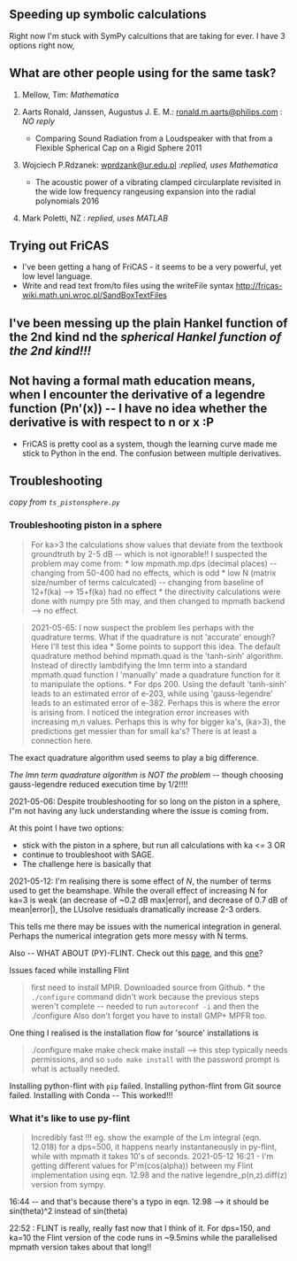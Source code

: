 ## Speeding up symbolic calculations

Right now I'm stuck with SymPy calcultions that are taking for ever. 
I have 3 options right now, 

## What are other people using for the same task?


1. Mellow, Tim: *Mathematica*

1. Aarts Ronald, Janssen, Augustus J. E. M.: ronald.m.aarts@philips.com : *NO reply*
    * Comparing Sound Radiation from a Loudspeaker with that from a Flexible Spherical Cap on a Rigid Sphere 2011

1. Wojciech P.Rdzanek: wprdzank@ur.edu.pl :*replied, uses Mathematica*
    * The acoustic power of a vibrating clamped circularplate revisited in the wide low frequency rangeusing expansion into the radial polynomials 2016
1. Mark Poletti, NZ : *replied, uses MATLAB*


## Trying out FriCAS

* I've been getting a hang of FriCAS - it seems to be a very powerful, yet low level language. 
* Write and read text from/to files using the writeFile syntax http://fricas-wiki.math.uni.wroc.pl/SandBoxTextFiles

## I've been messing up the plain Hankel function of the 2nd kind nd the *spherical Hankel function of the 2nd kind!!!*
## Not having a formal math education means, when I encounter the derivative of a legendre function (Pn'(x)) -- I have no idea whether the derivative is with respect to n or x :P

* FriCAS is pretty cool as a system, though the learning curve made me stick to Python in the end. The confusion between multiple derivatives. 


## Troubleshooting 

*copy from ```ts_pistonsphere.py```*
### Troubleshooting piston in a sphere

> For ka>3 the calculations show values that deviate from the 
textbook groundtruth by 2-5 dB -- which is not ignorable!!
> I suspected the problem may come from:
    * low mpmath.mp.dps (decimal places) -- changing from 50-400 had no
    effects, which is odd
    * low N (matrix size/number of terms calculcated) -- changing from 
    baseline of 12+f(ka) --> 15+f(ka) had no effect
    * the directivity calculations were done with numpy pre 5th may, 
    and then changed to mpmath backend --> no effect. 

> 2021-05-65: I now suspect the problem lies perhaps with the quadrature 
terms. What if the quadrature is not 'accurate' enough? Here I'll test this idea
    * Some points to support this idea. The default quadrature method behind
    mpmath.quad is the 'tanh-sinh' algorithm. Instead of directly lambdifying 
    the Imn term into a standard mpmath.quad function I 'manually' made a 
    quadrature function for it to manipulate the options. 
    * For dps 200. Using the default 'tanh-sinh' leads to an estimated error 
    of e-203, while using 'gauss-legendre' leads to an estimated error of e-382. 
    Perhaps this is where the error is arising from. I noticed the integration 
    error increases with increasing m,n values. Perhaps this is why for bigger ka's, 
    (ka>3), the predictions get messier than for small ka's? There is at least 
    a connection here. 

The exact quadrature algorithm used seems to play a big difference. 

*The Imn term quadrature algorithm is NOT the problem* -- though choosing gauss-legendre
reduced execution time by 1/2!!!!

2021-05-06: Despite troubleshooting for so long on the piston in a sphere, I"m not having any luck understanding where the issue is coming from. 

At this point I have two options:
* stick with the piston in a sphere, but run all calculations with ka <= 3 
OR
* continue to troubleshoot with SAGE. 
* The challenge here is basically that 


2021-05-12:
I'm realising there is some effect of *N*, the number of terms used to get the beamshape. 
While the overall effect of increasing N for ka=3 is weak (an decrease of ~0.2 dB max|error|,
and decrease of 0.7 dB of mean|error|), the LUsolve residuals dramatically increase 2-3 orders. 

This tells me there may be issues with the numerical integration in general. Perhaps the numerical integration gets more messy with N terms.


Also -- WHAT ABOUT (PY)-FLINT. Check out  this [page](https://fredrikj.net/blog/2018/11/announcing-python-flint-0-2/), and this [one](https://fredrikj.net/python-flint/index.html)?


Issues faced while installing Flint
> first need to install MPIR. Downloaded source from Github.
    * the ```./configure``` command didn't work because the previous steps weren't complete -- needed to run ```autoreconf -i``` and then the ./configure 
> Also don't forget you have to install GMP+ MPFR too. 

One thing I realised is the installation flow for 'source' installations is 
> ./configure
> make 
> make check 
> make install --> this step typically needs permissions, and so `sudo make install` with 
the password prompt is what is actually needed. 

Installing python-flint with ```pip``` failed. Installing python-flint from Git source failed. Installing with Conda -- This worked!!! 

### What it's like to use py-flint

> Incredibly fast !!! eg. show the example of the Lm integral (eqn. 12.018) for a dps=500, it happens nearly instantaneously in py-flint, while with mpmath it takes 10's of seconds. 
2021-05-12
16:21 - I'm getting different values for P'm(cos(alpha)) between my Flint implementation using eqn. 12.98 and the native legendre_p(n,z).diff(z) version from sympy. 

16:44 -- and that's because there's a typo in eqn. 12.98 --> it should be sin(theta)^2 instead of sin(theta)

22:52 : FLINT is really, really fast now that I think of it. For dps=150, and ka=10 the Flint version of the code runs in ~9.5mins while the parallelised mpmath version takes about that long!!




